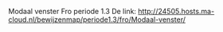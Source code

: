 Modaal venster Fro periode 1.3
De link:
http://24505.hosts.ma-cloud.nl/bewijzenmap/periode1.3/fro/Modaal-venster/
